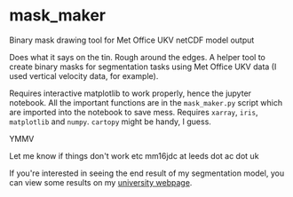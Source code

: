 # mask_maker
Binary mask drawing tool for Met Office UKV netCDF model output

Does what it says on the tin. Rough around the edges. A helper tool to create binary masks for segmentation tasks using Met Office UKV data (I used vertical velocity data, for example).

Requires interactive matplotlib to work properly, hence the jupyter notebook.
All the important functions are in the `mask_maker.py` script which are imported into the notebook to save mess. 
Requires `xarray`, `iris`, `matplotlib` and `numpy`. `cartopy` might be handy, I guess.

YMMV

Let me know if things don't work etc
mm16jdc at leeds dot ac dot uk

If you're interested in seeing the end result of my segmentation model, you can view some results on my [university webpage](https://homepages.see.leeds.ac.uk/~mm16jdc/phd/lee_waves/).
